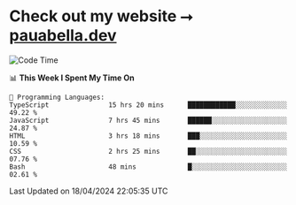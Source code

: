 # Check out my website ⭢ [pauabella.dev](https://pauabella.dev)

<!--START_SECTION:waka-->
![Code Time](http://img.shields.io/badge/Code%20Time-3%2C230%20hrs%202%20mins-blue)

📊 **This Week I Spent My Time On** 

```text
💬 Programming Languages: 
TypeScript               15 hrs 20 mins      ████████████░░░░░░░░░░░░░   49.22 % 
JavaScript               7 hrs 45 mins       ██████░░░░░░░░░░░░░░░░░░░   24.87 % 
HTML                     3 hrs 18 mins       ███░░░░░░░░░░░░░░░░░░░░░░   10.59 % 
CSS                      2 hrs 25 mins       ██░░░░░░░░░░░░░░░░░░░░░░░   07.76 % 
Bash                     48 mins             █░░░░░░░░░░░░░░░░░░░░░░░░   02.61 % 
```


 Last Updated on 18/04/2024 22:05:35 UTC
<!--END_SECTION:waka-->
